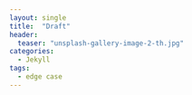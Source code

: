 ```yaml
---
layout: single
title:  "Draft"
header:
  teaser: "unsplash-gallery-image-2-th.jpg"
categories: 
  - Jekyll
tags:
  - edge case
---
```

